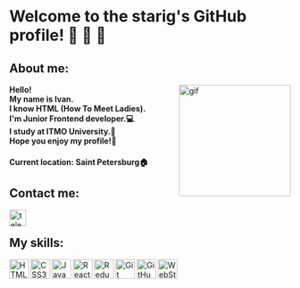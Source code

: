 # Welcome to the starig's GitHub profile! 👋 👋 👋 

## About me:

<img alt="gif" width="200px" align="right" src="https://media.tenor.com/images/dc545e5a0f93c9b2bf1d4f0af54ebbff/tenor.gif" />

<b>Hello!<br>
  My name is Ivan.<br>
  I know HTML (How To Meet Ladies).<br>
  I'm Junior Frontend developer.💻<br>
  I study at ITMO University.📜 <br>
  Hope you enjoy my profile!🙂</b>


#### Current location: Saint Petersburg🏠

## Contact me:
[<img align="left" alt="telegram" width="30px" src="https://www.flaticon.com/svg/vstatic/svg/2111/2111646.svg?token=exp=1618635220~hmac=02e209283a66a6d4688d3294492f25d6" />][Telegram]

<br>

## My skills:
<img align="left" alt="HTML5" width="35px" src="https://www.flaticon.com/premium-icon/icons/svg/2786/2786969.svg" />
<img align="left" alt="CSS3" width="35px" src="https://www.flaticon.com/svg/vstatic/svg/732/732190.svg?token=exp=1618635241~hmac=ca19c5021e7e2205cbd755bbfc1b68b6" />
<img align="left" alt="JavaScript" width="35px" src="https://www.flaticon.com/svg/vstatic/svg/541/541509.svg?token=exp=1617254611~hmac=db92bbc70aabfd5f3245e1f90851c2cb" />
<img align="left" alt="ReactJS" width="35px" src="https://www.flaticon.com/premium-icon/icons/svg/1183/1183621.svg" />
<img align="left" alt="Redux" width="35px" src="https://sun9-14.userapi.com/impg/P3yaj6VKAYMxi55PcAZPKC1F9FuLNeyZvbTrBg/iW4OMeGQhWo.jpg?size=35x35&quality=96&sign=b1cd7340ac2766dac00d71d948e37c58&type=album" />
<img align="left" alt="Git" width="35px" src="https://www.flaticon.com/svg/vstatic/svg/2111/2111288.svg?token=exp=1618635258~hmac=17839d26155195883cc6d60958376bf9" />
<img align="left" alt="GitHub" width="35px" src="https://www.flaticon.com/svg/vstatic/svg/2111/2111425.svg?token=exp=1618202181~hmac=e7e65281b662204ef17f6d55dc8ae0f7" />
<img align="left" alt="WebStorm" width="35px" src="https://cdn.freebiesupply.com/logos/large/2x/webstorm-icon-logo-svg-vector.svg" />


[Telegram]: https://t.me/starig
[Instagram]: https://www.instagram.com/starig.bb/
